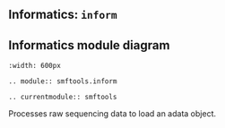 ## Informatics: `inform`

## Informatics module diagram
```{image} ../_static/smftools_informatics_diagram.png
:width: 600px
```

```{eval-rst}
.. module:: smftools.inform
```

```{eval-rst}
.. currentmodule:: smftools
```

Processes raw sequencing data to load an adata object.
